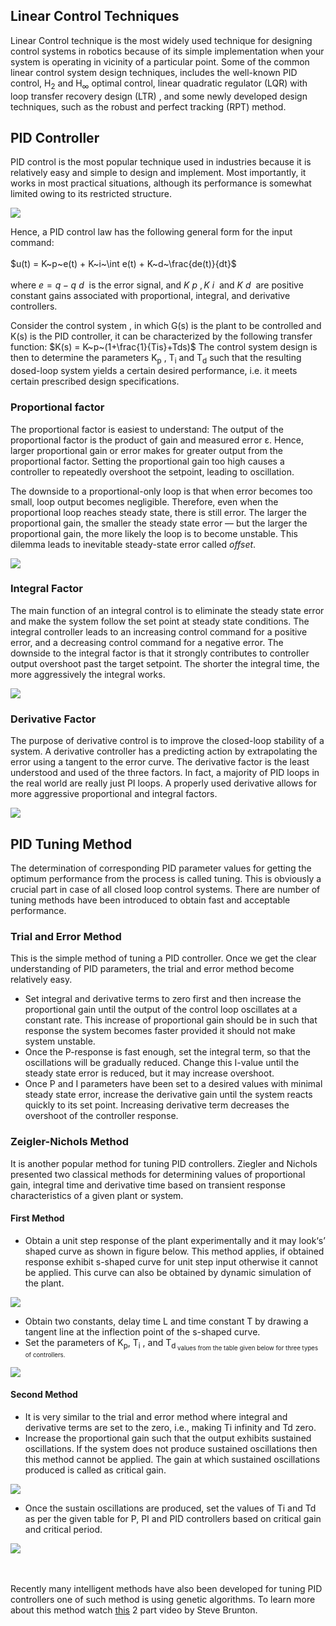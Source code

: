 ## Linear Control Techniques

Linear Control technique is the most widely used technique for designing control systems in robotics because of its simple implementation when your system is operating in vicinity of a particular point. Some of the common linear control system design techniques, includes the well-known PID control, H<sub>2</sub> and H<sub>$\infty$</sub> optimal control, linear quadratic regulator (LQR) with loop transfer recovery design (LTR) , and some newly developed design techniques, such as the robust and perfect tracking (RPT) method.

## PID Controller

PID control is the most popular technique used in industries because it is relatively easy and simple to design and implement. Most importantly, it works in most practical situations, although its performance is somewhat limited owing to its restricted structure.



![](images\Pid.jpg)

Hence, a PID control law has the following general form for the input command:<br><br>
$u(t) = K~p~e(t) + K~i~\int e(t) + K~d~\frac{de(t)}{dt}$<br><br>
where $e = q - q~d~$ is the error signal, and $K~p~, K~i~$ and $K~d~$ are positive constant gains associated with proportional, integral, and derivative controllers.

Consider the control system , in which G(s) is the plant to be controlled and K(s) is the PID controller, it can be characterized by the following transfer function:
$K(s) = K~p~(1+\frac{1}{Tis}+Tds)$
The control system design is then to determine the parameters K<sub>p</sub> , T<sub>i</sub> and T<sub>d</sub> such that the resulting dosed-loop system yields a certain desired performance, i.e. it meets certain prescribed design specifications.

### Proportional factor

The proportional factor is easiest to understand: The output of the proportional factor is the product of gain and measured error ε. Hence, larger proportional gain or error makes for greater output from the proportional factor. Setting the proportional gain too high causes a controller to repeatedly overshoot the setpoint, leading to oscillation.

The downside to a proportional-only loop is that when error becomes too small, loop output becomes negligible. Therefore, even when the proportional loop reaches steady state, there is still error. The larger the proportional gain, the smaller the steady state error — but the larger the proportional gain, the more likely the loop is to become unstable. This dilemma leads to inevitable steady-state error called *offset*.



![](images\propotional.png)

### Integral Factor

The main function of an integral control is to eliminate the steady state error and make the system follow the set point at steady state conditions. The integral controller leads to an increasing control command for a positive error, and a decreasing control command for a negative error. The downside to the integral factor is that it strongly contributes to controller output overshoot past the target setpoint. The shorter the integral time, the more aggressively the integral works.



![](images\integral.png)

### Derivative Factor

The purpose of derivative control is to improve the closed-loop stability of a system. A derivative controller has a predicting action by extrapolating the error using a tangent to the error curve. The derivative factor is the least understood and used of the three factors. In fact, a majority of PID loops in the real world are really just PI loops. A properly used derivative allows for more aggressive proportional and integral factors.

![](images\derivative.png)

## PID Tuning Method

The determination of corresponding PID parameter values for getting the optimum performance from the process is called tuning. This is obviously a crucial part in case of all closed loop control systems. There are number of tuning methods have been introduced to obtain fast and acceptable performance.

### Trial and Error Method

This is the simple method of tuning a PID controller. Once we get the clear understanding of PID parameters, the trial and error method become relatively easy.

- Set integral and derivative terms to zero first and then increase the proportional gain until the output of the control loop oscillates at a constant rate. This increase of proportional gain should be in such that response the system becomes faster provided it should not make system unstable.
- Once the P-response is fast enough, set the integral term, so that the oscillations will be gradually reduced. Change this I-value until the steady state error is reduced, but it may increase overshoot.
- Once P and I parameters have been set to a desired values with minimal steady state error, increase the derivative gain until the system reacts quickly to its set point. Increasing derivative term decreases the overshoot of the controller response.

### Zeigler-Nichols Method

It is another popular method for tuning PID controllers. Ziegler and Nichols presented two classical methods for determining values of proportional gain, integral time and derivative time based on transient response characteristics of a given plant or system.

#### First Method

- Obtain a unit step response of the plant experimentally and it may look‘s’ shaped curve as shown in figure below. This method applies, if obtained response exhibit s-shaped curve for unit step input otherwise it cannot be applied. This curve can also be obtained by dynamic simulation of the plant.

![](images\tuning_1.png)

- Obtain two constants, delay time L and time constant T by drawing a tangent line at the inflection point of the s-shaped curve.
- Set the parameters of K<sub>p</sub>, T<sub>i</sub> , and T<sub>d<sub> values from the table given below for three types of controllers.

![](images\tuning_2.png)

#### Second Method

- It is very similar to the trial and error method where integral and derivative terms are set to the zero, i.e., making Ti infinity and Td zero.
- Increase the proportional gain such that the output exhibits sustained oscillations. If the system does not produce sustained oscillations then this method cannot be applied. The gain at which sustained oscillations produced is called as critical gain.

![](images\tuning_3.png)

- Once the sustain oscillations are produced, set the values of Ti and Td as per the given table for P, PI and PID controllers based on critical gain and critical period.

![](images\tuning_4.png)


<br><br>
Recently many intelligent methods have also been developed for tuning PID controllers one of such method is using genetic algorithms. To learn more about this method watch [this](https://www.youtube.com/watch?v=3yU2k8R9JeU&t=308s) 2 part video by Steve Brunton.

